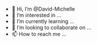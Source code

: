 - 👋 Hi, I’m @David-Michelle
- 👀 I’m interested in ...
- 🌱 I’m currently learning ...
- 💞️ I’m looking to collaborate on ...
- 📫 How to reach me ...

<!---
David-Michelle/David-Michelle is a ✨ special ✨ repository because its `README.md` (this file) appears on your GitHub profile.
You can click the Preview link to take a look at your changes.
--->
